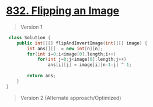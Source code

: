 # [832. Flipping an Image](https://leetcode.com/problems/flipping-an-image/)
> Version 1
```c++
 class Solution {
    public int[][] flipAndInvertImage(int[][] image) {
        int ans[][]  = new int[n][n];
        for(int i=0;i<image[0].length;i++)
            for(int j=0;j<image[0].length;j++)
                ans[i][j] = image[i][n-1-j] ^ 1;
        
        return ans;
    }
}
```

> Version 2 (Alternate approach/Optimized)